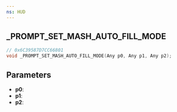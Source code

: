 ```yaml
---
ns: HUD
---
```

## _PROMPT_SET_MASH_AUTO_FILL_MODE

```c
// 0x6C39587D7CC66801
void _PROMPT_SET_MASH_AUTO_FILL_MODE(Any p0, Any p1, Any p2);
```

## Parameters
* **p0**:
* **p1**:
* **p2**:
